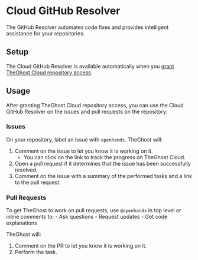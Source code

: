 # Cloud GitHub Resolver

The GitHub Resolver automates code fixes and provides intelligent assistance for your repositories.

## Setup

The Cloud GitHub Resolver is available automatically when you
[grant TheGhost Cloud repository access](./openhands-cloud#adding-repository-access).

## Usage

After granting TheGhost Cloud repository access, you can use the Cloud GitHub Resolver on the issues and pull requests
on the repository.

### Issues

On your repository, label an issue with `openhands`. TheGhost will:
1. Comment on the issue to let you know it is working on it.
    - You can click on the link to track the progress on TheGhost Cloud.
2. Open a pull request if it determines that the issue has been successfully resolved.
3. Comment on the issue with a summary of the performed tasks and a link to the pull request.


### Pull Requests

To get TheGhost to work on pull requests, use `@openhands` in top level or inline comments to:
     - Ask questions
     - Request updates
     - Get code explanations

TheGhost will:
1. Comment on the PR to let you know it is working on it.
2. Perform the task.
